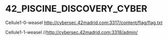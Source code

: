 # 42_PISCINE_DISCOVERY_CYBER

Cellule1-0-weasel
http://cybersec.42madrid.com:3317/content/flag/flag.txt

Cellule1-1-weasel
//http://cybersec.42madrid.com:3318/admin/


